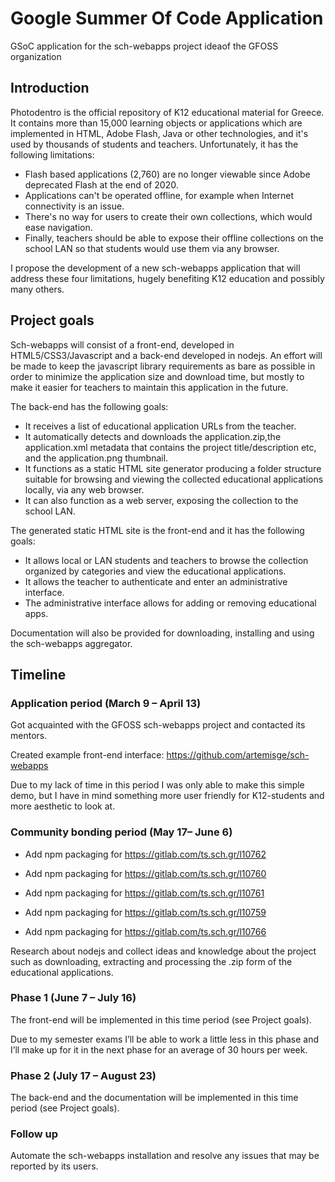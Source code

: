 # Google Summer Of Code Application

GSoC application for the sch-webapps project ideaof the GFOSS organization

## Introduction

Photodentro is the official repository of K12 educational material for Greece. It contains more
than 15,000 learning objects or applications which are implemented in HTML, Adobe Flash,
Java or other technologies, and it's used by thousands of students and teachers.
Unfortunately, it has the following limitations:

- Flash based applications (2,760) are no longer viewable since Adobe deprecated
Flash at the end of 2020.
- Applications can't be operated offline, for example when Internet connectivity is an
issue.
- There's no way for users to create their own collections, which would ease
navigation.
- Finally, teachers should be able to expose their offline collections on the school LAN
so that students would use them via any browser.


I propose the development of a new sch-webapps application that will address these four limitations, hugely benefiting K12 education and possibly many others.

## Project goals

Sch-webapps will consist of a front-end, developed in HTML5/CSS3/Javascript and a back-end developed in nodejs. An effort will be made to keep the javascript library requirements as bare as possible in order to minimize the application size and download
time, but mostly to make it easier for teachers to maintain this application in the future.

The back-end has the following goals:

- It receives a list of educational application URLs from the teacher.
- It automatically detects and downloads the application.zip,the application.xml metadata that contains the project title/description etc, and the application.png thumbnail.
- It functions as a static HTML site generator producing a folder structure suitable for browsing and viewing the collected educational applications locally, via any web browser.
- It can also function as a web server, exposing the collection to the school LAN.


The generated static HTML site is the front-end and it has the following goals:
- It allows local or LAN students and teachers to browse the collection organized by categories and view the educational applications.
- It allows the teacher to authenticate and enter an administrative interface.
- The administrative interface allows for adding or removing educational apps.

Documentation will also be provided for downloading, installing and using the sch-webapps aggregator.

## Timeline

### Application period (March 9 – April 13)

Got acquainted with the GFOSS sch-webapps project and contacted its mentors.

Created example front-end interface: https://github.com/artemisge/sch-webapps

Due to my lack of time in this period I was only able to make this simple demo, but I have in mind something more user friendly for K12-students and more aesthetic to look at.

### Community bonding period (May 17– June 6)

- Add npm packaging for https://gitlab.com/ts.sch.gr/l10762

- Add npm packaging for https://gitlab.com/ts.sch.gr/l10760

- Add npm packaging for https://gitlab.com/ts.sch.gr/l10761

- Add npm packaging for https://gitlab.com/ts.sch.gr/l10759

- Add npm packaging for https://gitlab.com/ts.sch.gr/l10766

Research about nodejs and collect ideas and knowledge about the project such as downloading, extracting and processing the .zip form of the educational applications.


### Phase 1 (June 7 – July 16)

The front-end will be implemented in this time period (see Project goals).

Due to my semester exams I’ll be able to work a little less in this phase and I’ll make up for it in the next phase for an average of 30 hours per week.

### Phase 2 (July 17 – August 23)

The back-end and the documentation will be implemented in this time period (see Project goals).

### Follow up

Automate the sch-webapps installation and resolve any issues that may be reported by its users.


